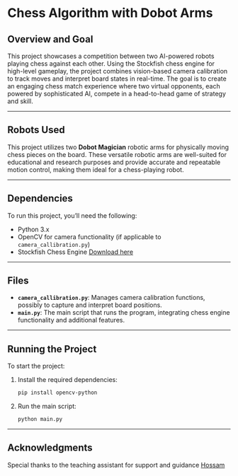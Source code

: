 # Chess Algorithm with Dobot Arms

## Overview and Goal
This project showcases a competition between two AI-powered robots playing chess against each other. Using the Stockfish chess engine for high-level gameplay, the project combines vision-based camera calibration to track moves and interpret board states in real-time. The goal is to create an engaging chess match experience where two virtual opponents, each powered by sophisticated AI, compete in a head-to-head game of strategy and skill.

---

## Robots Used
This project utilizes two **Dobot Magician** robotic arms for physically moving chess pieces on the board. These versatile robotic arms are well-suited for educational and research purposes and provide accurate and repeatable motion control, making them ideal for a chess-playing robot.

---

## Dependencies
To run this project, you’ll need the following:
- Python 3.x
- OpenCV for camera functionality (if applicable to `camera_callibration.py`)
- Stockfish Chess Engine [Download here](https://stockfishchess.org)

---

## Files
- **`camera_callibration.py`**: Manages camera calibration functions, possibly to capture and interpret board positions.
- **`main.py`**: The main script that runs the program, integrating chess engine functionality and additional features.

---

## Running the Project
To start the project:
1. Install the required dependencies:
   ```bash
   pip install opencv-python
   ```
2. Run the main script:
   ```bash
   python main.py
   ```
---
## Acknowledgments

  Special thanks to the teaching assistant for support and guidance [Hossam](https://github.com/Hossamvs)
